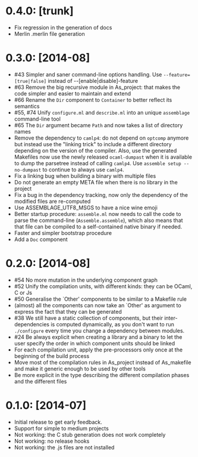 
# 0.4.0: [trunk]
- Fix regression in the generation of docs
- Merlin .merlin file generation

# 0.3.0: [2014-08]
- #43 Simpler and saner command-line options handling.
  Use `--feature=[true|false]` instead of --[enable|disable]-feature
- #63 Remove the big recursive module in As_project: that makes the code simpler
  and easier to maintain and extend
- #66 Rename the `Dir` component to `Container` to better reflect its semantics
- #55, #74 Unify `configure.ml` and `describe.ml` into an unique `assemblage`
  command-line tool
- #65 The `Dir` argument became `Path` and now takes a list of directory names
- Remove the dependency to `camlp4`: do not depend on `optcomp` anymore but
  instead use the "linking trick" to include a different directory depending
  on the version of the compiler. Also, use the generated Makefiles now use the
  newly released `ocaml-dumpast` when it is available to dump the parsetree
  instead of calling `camlp4`. Use `assemble setup --no-dumpast` to continue
  to always use `camlp4`.
- Fix a linking bug when building a binary with multiple files
- Do not generate an empty META file when there is no library in the project
- Fix a bug in the dependency tracking, now only the dependency of the modified
  files are re-computed
- Use ASSEMBLAGE_UTF8_MSGS to have a nice wine emoji
- Better startup procedure: `assemble.ml` now needs to call the code to parse
  the command-line (`Assemble.assemble`), which also means that that file can be
   compiled to a self-contained native binary if needed.
- Faster and simpler bootstrap procedure
- Add a `Doc` component

# 0.2.0: [2014-08]

- #54 No more mutation in the underlying component graph
- #52 Unify the compilation units, with different kinds: they can be OCaml,
  C or Js
- #50 Generalise the `Other' components to be similar to a Makefile rule
- (almost) all the components can now take an `Other' as argument to express the
  fact that they can be generated
- #38 We still have a static collection of components, but their
  inter-dependencies is computed dynamically, as you don't want to run
  `./configure` every time you change a dependency between modules.
- #24 Be always explicit when creating a library and a binary to let the user
  specify the order in which component units should be linked
- For each compilation unit, apply the pre-processors only once at the beginning
  of the build process
- Move most of the compilation rules in As_project instead of As_makefile and
  make it generic enough to be used by other tools
- Be more explicit in the type describing the different compilation phases and
  the different files

# 0.1.0: [2014-07]
- Initial release to get early feedback.
- Support for simple to medium projects
- Not working: the C stub generation does not work completely
- Not working: no release hooks
- Not working: the .js files are not installed
